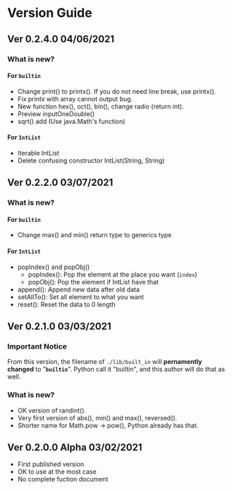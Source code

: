 Version Guide
=============

Ver 0.2.4.0 04/06/2021
----------------------

### What is new?


#### For `builtin`
 * Change print() to printx(). If you do not need line break, use printx(). <br>
 * Fix printx with array cannot output bug. <br>
 * New function hex(), oct(), bin(), change radio (return int). <br>
 * Preview inputOneDouble() <br>
 * sqrt() add (Use java.Math's function)

#### For `IntList`
 * Iterable IntList <br>
 * Delete confusing constructor IntList(String, String) <br>


Ver 0.2.2.0 03/07/2021
----------------------
### What is new?

#### For `builtin`
 * Change max() and min() return type to generics type

#### For `IntList`
 * popIndex() and popObj()
   * popIndex(): Pop the element at the place you want (`index`)
   * popObj():   Pop the element if IntList have that
 * append(): Append new data after old data
 * setAllTo(): Set all element to what you want
 * reset(): Reset the data to 0 length

Ver 0.2.1.0 03/03/2021
----------------------
### Important Notice

From this version, the filename of `./lib/built_in` will **pernamently
changed** to "**`builtin`**".
Python call it "builtin", and this author will do that as well.

### What is new?
* OK version of randint().
* Very first version of abs(), min() and max(), reversed().
* Shorter name for Math.pow -> pow(), Python already has that.

Ver 0.2.0.0 Alpha 03/02/2021
----------------------------

* First published version
* OK to use at the most case
* No complete fuction document